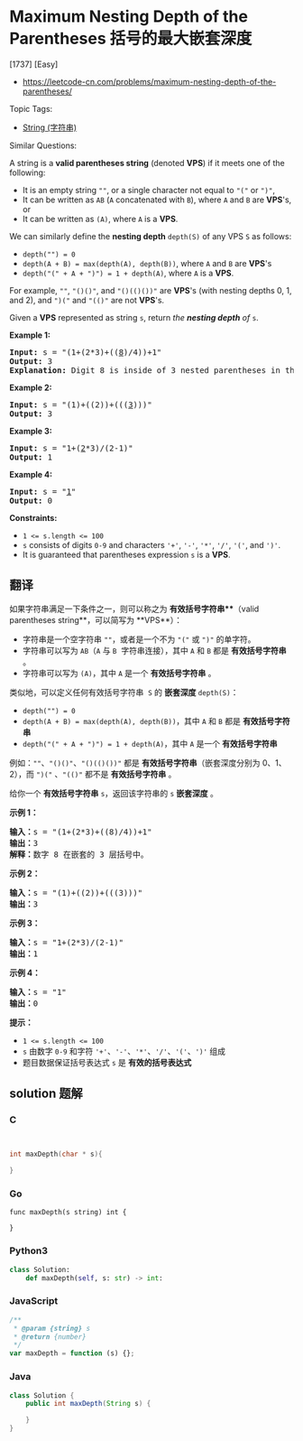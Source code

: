 # Maximum Nesting Depth of the Parentheses 括号的最大嵌套深度

[1737] [Easy]

- https://leetcode-cn.com/problems/maximum-nesting-depth-of-the-parentheses/

Topic Tags:

- [String (字符串)](https://leetcode-cn.com/tag/string/)

Similar Questions:

A string is a **valid parentheses string** (denoted **VPS**) if it meets one of the following:

- It is an empty string `""`, or a single character not equal to `"("` or `")"`,
- It can be written as `AB` (`A` concatenated with `B`), where `A` and `B` are **VPS**'s, or
- It can be written as `(A)`, where `A` is a **VPS**.

We can similarly define the **nesting depth** `depth(S)` of any VPS `S` as follows:

- `depth("") = 0`
- `depth(A + B) = max(depth(A), depth(B))`, where `A` and `B` are **VPS**'s
- `depth("(" + A + ")") = 1 + depth(A)`, where `A` is a **VPS**.

For example, `""`, `"()()"`, and `"()(()())"` are **VPS**'s (with nesting depths 0, 1, and 2), and `")("` and `"(()"` are not **VPS**'s.

Given a **VPS** represented as string `s`, return _the **nesting depth** of_ `s`.

**Example 1:**

<pre><strong>Input:</strong> s = "(1+(2*3)+((<u>8</u>)/4))+1"
<strong>Output:</strong> 3
<strong>Explanation:</strong> Digit 8 is inside of 3 nested parentheses in the string.
</pre>

**Example 2:**

<pre><strong>Input:</strong> s = "(1)+((2))+(((<u>3</u>)))"
<strong>Output:</strong> 3
</pre>

**Example 3:**

<pre><strong>Input:</strong> s = "1+(<u>2</u>*3)/(2-1)"
<strong>Output:</strong> 1
</pre>

**Example 4:**

<pre><strong>Input:</strong> s = "<u>1</u>"
<strong>Output:</strong> 0
</pre>

**Constraints:**

- `1 <= s.length <= 100`
- `s` consists of digits `0-9` and characters `'+'`, `'-'`, `'*'`, `'/'`, `'('`, and `')'`.
- It is guaranteed that parentheses expression `s` is a **VPS**.

## 翻译

如果字符串满足一下条件之一，则可以称之为 **有效括号字符串\*\***（valid parentheses string**，可以简写为 **VPS\*\*）：

- 字符串是一个空字符串 `""`，或者是一个不为 `"("` 或 `")"` 的单字符。
- 字符串可以写为 `AB`（`A` 与 `B`  字符串连接），其中 `A` 和 `B` 都是 **有效括号字符串** 。
- 字符串可以写为 `(A)`，其中 `A` 是一个 **有效括号字符串** 。

类似地，可以定义任何有效括号字符串  `S` 的 **嵌套深度** `depth(S)`：

- `depth("") = 0`
- `depth(A + B) = max(depth(A), depth(B))`，其中 `A` 和 `B` 都是 **有效括号字符串**
- `depth("(" + A + ")") = 1 + depth(A)`，其中 `A` 是一个 **有效括号字符串**

例如：`""`、`"()()"`、`"()(()())"` 都是 **有效括号字符串**（嵌套深度分别为 0、1、2），而 `")("` 、`"(()"` 都不是 **有效括号字符串** 。

给你一个 **有效括号字符串** `s`，返回该字符串的 `s` **嵌套深度** 。

**示例 1：**

<pre><strong>输入：</strong>s = "(1+(2*3)+((8)/4))+1"
<strong>输出：</strong>3
<strong>解释：</strong>数字 8 在嵌套的 3 层括号中。
</pre>

**示例 2：**

<pre><strong>输入：</strong>s = "(1)+((2))+(((3)))"
<strong>输出：</strong>3
</pre>

**示例 3：**

<pre><strong>输入：</strong>s = "1+(2*3)/(2-1)"
<strong>输出：</strong>1
</pre>

**示例 4：**

<pre><strong>输入：</strong>s = "1"
<strong>输出：</strong>0
</pre>

**提示：**

- `1 <= s.length <= 100`
- `s` 由数字 `0-9` 和字符 `'+'`、`'-'`、`'*'`、`'/'`、`'('`、`')'` 组成
- 题目数据保证括号表达式 `s` 是 **有效的括号表达式**

## solution 题解

### C

```c


int maxDepth(char * s){

}
```

### Go

```golang
func maxDepth(s string) int {

}
```

### Python3

```python
class Solution:
    def maxDepth(self, s: str) -> int:
```

### JavaScript

```javascript
/**
 * @param {string} s
 * @return {number}
 */
var maxDepth = function (s) {};
```

### Java

```java
class Solution {
    public int maxDepth(String s) {

    }
}
```
